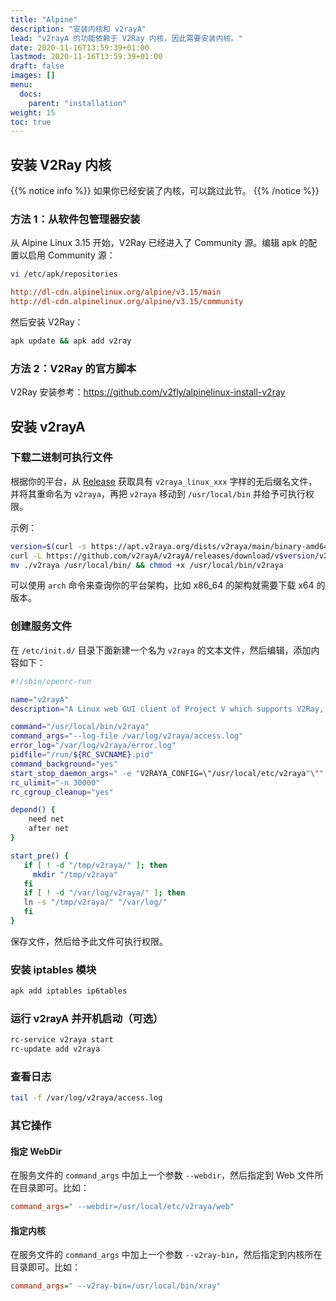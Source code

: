 ```yaml
---
title: "Alpine"
description: "安装内核和 v2rayA"
lead: "v2rayA 的功能依赖于 V2Ray 内核，因此需要安装内核。"
date: 2020-11-16T13:59:39+01:00
lastmod: 2020-11-16T13:59:39+01:00
draft: false
images: []
menu:
  docs:
    parent: "installation"
weight: 15
toc: true
---
```


## 安装 V2Ray 内核

{{% notice info %}}
如果你已经安装了内核，可以跳过此节。
{{% /notice %}}

### 方法 1：从软件包管理器安装

从 Alpine Linux 3.15 开始，V2Ray 已经进入了 Community 源。编辑 apk 的配置以启用 Community 源：

```bash
vi /etc/apk/repositories
```

```ini
http://dl-cdn.alpinelinux.org/alpine/v3.15/main
http://dl-cdn.alpinelinux.org/alpine/v3.15/community
```

然后安装 V2Ray：

```bash
apk update && apk add v2ray
```

### 方法 2：V2Ray 的官方脚本

V2Ray 安装参考：<https://github.com/v2fly/alpinelinux-install-v2ray>

<!-- Xray 安装参考：<https://github.com/XTLS/alpinelinux-install-xray> -->

## 安装 v2rayA

### 下载二进制可执行文件

根据你的平台，从 [Release](https://github.com/v2rayA/v2rayA/releases) 获取具有 `v2raya_linux_xxx` 字样的无后缀名文件，并将其重命名为 `v2raya`，再把 `v2raya` 移动到 `/usr/local/bin` 并给予可执行权限。

示例：

```bash
version=$(curl -s https://apt.v2raya.org/dists/v2raya/main/binary-amd64/Packages|grep Version|cut -d' ' -f2)
curl -L https://github.com/v2rayA/v2rayA/releases/download/v$version/v2raya_linux_x64_$version --output v2raya
mv ./v2raya /usr/local/bin/ && chmod +x /usr/local/bin/v2raya
```

可以使用 `arch` 命令来查询你的平台架构，比如 x86_64 的架构就需要下载 x64 的版本。

### 创建服务文件

在 `/etc/init.d/` 目录下面新建一个名为 `v2raya` 的文本文件，然后编辑，添加内容如下：

```sh
#!/sbin/openrc-run

name="v2rayA"
description="A Linux web GUI client of Project V which supports V2Ray, Xray, SS, SSR, Trojan and Pingtunnel"

command="/usr/local/bin/v2raya"
command_args="--log-file /var/log/v2raya/access.log"
error_log="/var/log/v2raya/error.log"
pidfile="/run/${RC_SVCNAME}.pid"
command_background="yes"
start_stop_daemon_args=" -e "V2RAYA_CONFIG=\"/usr/local/etc/v2raya"\""
rc_ulimit="-n 30000"
rc_cgroup_cleanup="yes"

depend() {
    need net
    after net
}

start_pre() {
   if [ ! -d "/tmp/v2raya/" ]; then
     mkdir "/tmp/v2raya"
   fi
   if [ ! -d "/var/log/v2raya/" ]; then
   ln -s "/tmp/v2raya/" "/var/log/"
   fi
}

```

保存文件，然后给予此文件可执行权限。

### 安装 iptables 模块

```bash
apk add iptables ip6tables
```

### 运行 v2rayA 并开机启动（可选）

```bash
rc-service v2raya start
rc-update add v2raya
```

### 查看日志

```bash
tail -f /var/log/v2raya/access.log
```

### 其它操作

#### 指定 WebDir

在服务文件的 `command_args` 中加上一个参数 `--webdir`，然后指定到 Web 文件所在目录即可。比如：

```ini
command_args=" --webdir=/usr/local/etc/v2raya/web"
```

#### 指定内核

在服务文件的 `command_args` 中加上一个参数 `--v2ray-bin`，然后指定到内核所在目录即可。比如：

```ini
command_args=" --v2ray-bin=/usr/local/bin/xray"
```
